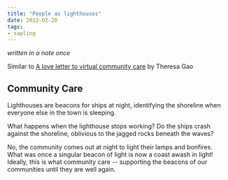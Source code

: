 ```yaml
---
title: "People as lighthouses"
date: 2022-02-20
tags:
- sapling
---
```


*written in a note once*

Similar to [A love letter to virtual community care](https://www.kernelmag.io/pieces/a-love-letter-to-community-care) by Theresa Gao

## Community Care
Lighthouses are beacons for ships at night, identifying the shoreline when everyone else in the town is sleeping.

What happens when the lighthouse stops working? Do the ships crash against the shoreline, oblivious to the jagged rocks beneath the waves?

No, the community comes out at night to light their lamps and bonfires. What was once a singular beacon of light is now a coast awash in light! Ideally, this is what community care -- supporting the beacons of our communities until they are well again.